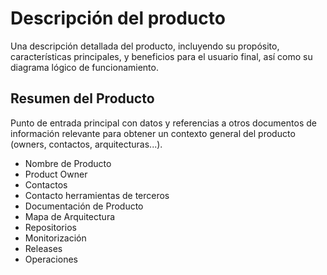 # Descripción del producto

Una descripción detallada del producto, incluyendo su propósito, características principales, y beneficios para el usuario final, así como su diagrama lógico de funcionamiento.

## Resumen del Producto

Punto de entrada principal con datos y referencias a otros documentos de información relevante para obtener un contexto general del producto (owners, contactos, arquitecturas...).

- Nombre de Producto
- Product Owner
- Contactos
- Contacto herramientas de terceros
- Documentación de Producto
- Mapa de Arquitectura
- Repositorios
- Monitorización
- Releases
- Operaciones
